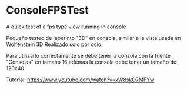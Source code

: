 # ConsoleFPSTest
A quick test of a fps type view running in console

Pequeño testeo de laberinto "3D" en consola, similar a la vista usada en Wolfenstein 3D
Realizado solo por ocio.

Para utilizarlo correctamente se debe tener la consola con la fuente "Consolas" en tamaño 16
además la consola debe tener un tamaño de 120x40


Tutorial: https://www.youtube.com/watch?v=xW8skO7MFYw
